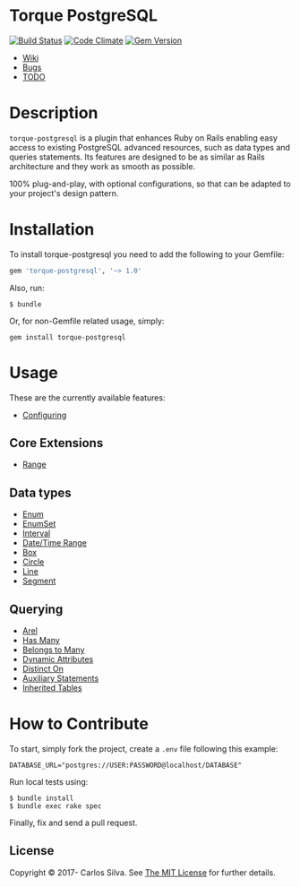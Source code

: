 # Torque PostgreSQL

[![Build Status](https://travis-ci.org/crashtech/torque-postgresql.svg?branch=master)](https://travis-ci.org/crashtech/torque-postgresql)
[![Code Climate](https://codeclimate.com/github/crashtech/torque-postgresql/badges/gpa.svg)](https://codeclimate.com/github/crashtech/torque-postgresql)
[![Gem Version](https://badge.fury.io/rb/torque-postgresql.svg)](https://badge.fury.io/rb/torque-postgresql)
<!--([![Test Coverage](https://codeclimate.com/github/crashtech/torque-postgresql/badges/coverage.svg)](https://codeclimate.com/github/crashtech/torque-postgresql/coverage))-->
<!--([![Dependency Status](https://gemnasium.com/badges/github.com/crashtech/torque-postgresql.svg)](https://gemnasium.com/github.com/crashtech/torque-postgresql))-->

* [Wiki](https://github.com/crashtech/torque-postgresql/wiki)
* [Bugs](https://github.com/crashtech/torque-postgresql/issues)
* [TODO](https://github.com/crashtech/torque-postgresql/wiki/TODO)

# Description
`torque-postgresql` is a plugin that enhances Ruby on Rails enabling easy access to existing PostgreSQL advanced resources, such as data types and queries statements. Its features are designed to be as similar as Rails architecture and they work as smooth as possible.

100% plug-and-play, with optional configurations, so that can be adapted to your project's design pattern.

# Installation

To install torque-postgresql you need to add the following to your Gemfile:
```ruby
gem 'torque-postgresql', '~> 1.0'
```

Also, run:

```
$ bundle
```

Or, for non-Gemfile related usage, simply:

```
gem install torque-postgresql
```

# Usage
These are the currently available features:

* [Configuring](https://github.com/crashtech/torque-postgresql/wiki/Configuring)

## Core Extensions

* [Range](https://github.com/crashtech/torque-postgresql/wiki/Range)

## Data types

* [Enum](https://github.com/crashtech/torque-postgresql/wiki/Enum)
* [EnumSet](https://github.com/crashtech/torque-postgresql/wiki/EnumSet)
* [Interval](https://github.com/crashtech/torque-postgresql/wiki/Interval)
* [Date/Time Range](https://github.com/crashtech/torque-postgresql/wiki/Date-Time-Range)
* [Box](https://github.com/crashtech/torque-postgresql/wiki/Box)
* [Circle](https://github.com/crashtech/torque-postgresql/wiki/Circle)
* [Line](https://github.com/crashtech/torque-postgresql/wiki/Line)
* [Segment](https://github.com/crashtech/torque-postgresql/wiki/Segment)

## Querying

* [Arel](https://github.com/crashtech/torque-postgresql/wiki/Arel)
* [Has Many](https://github.com/crashtech/torque-postgresql/wiki/Has-Many)
* [Belongs to Many](https://github.com/crashtech/torque-postgresql/wiki/Belongs-to-Many)
* [Dynamic Attributes](https://github.com/crashtech/torque-postgresql/wiki/Dynamic-Attributes)
* [Distinct On](https://github.com/crashtech/torque-postgresql/wiki/Distinct-On)
* [Auxiliary Statements](https://github.com/crashtech/torque-postgresql/wiki/Auxiliary-Statements)
* [Inherited Tables](https://github.com/crashtech/torque-postgresql/wiki/Inherited-Tables)

# How to Contribute

To start, simply fork the project, create a `.env` file following this example:

```
DATABASE_URL="postgres://USER:PASSWORD@localhost/DATABASE"
```

Run local tests using:
```
$ bundle install
$ bundle exec rake spec
```
Finally, fix and send a pull request.

## License

Copyright © 2017- Carlos Silva. See [The MIT License](MIT-LICENSE) for further details.
